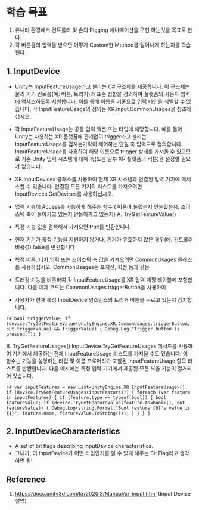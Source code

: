 # 학습 목표
1. 유니티 환경에서 컨트롤러 및 손의 Rigging 애니메이션을 구현 하는것을 목표로 한다.
2. 각 버튼들의 입력을 받으면 어떻게 Custom한 Method를 일어나게 하는지를 학습힌다. 

## 1. InputDevice 
- Unity는 InputFeatureUsage라고 불리는 C# 구조체를 제공합니다. 이 구조체는 물리 기기 컨트롤(예: 버튼, 트리거)의 표준 집합을 정의하여 
플랫폼의 사용자 입력에 액세스하도록 지원합니다. 이를 통해 이름을 기준으로 입력 타입을 식별할 수 있습니다. 각 InputFeatureUsage의 정의는 
XR.Input.CommonUsages을 참조하십시오.


- 각 InputFeatureUsage는 공통 입력 액션 또는 타입에 해당합니다. 예를 들어 Unity는 사용하는 XR 플랫폼에 관계없이 trigger라고 불리는
InputFeatureUsage를 검지손가락이 제어하는 단일 축 입력으로 정의합니다. InputFeatureUsage를 사용하여 해당 이름으로 trigger 상태를 
가져올 수 있으므로 기존 Unity 입력 시스템에 대해 축(또는 일부 XR 플랫폼의 버튼)을 설정할 필요가 없습니다.

- XR.InputDevices 클래스를 사용하여 현재 XR 시스템과 연결된 입력 기기에 액세스할 수 있습니다. 연결된 모든 기기의 리스트를 가져오려면 
 InputDevices.GetDevices를 사용하십시오.

- 입력 기능에 Access를 가능하게 해주는 함수 ( 버튼이 눌렸는지 안눌렸는지, 조이스틱 축이 돌아가고 있는지 안돌아가고 있는지) 
A. TryGetFeatureValue()
- 특정 기능 값을 검색해서 가져오면 true를 반환합니다.
- 현재 기기가 특정 기능을 지원하지 않거나, 기기가 유효하지 않은 경우(예: 컨트롤러 비활성) false를 반환합니다
- 특정 버튼, 터치 입력 또는 조이스틱 축 값을 가져오려면 CommonUsages 클래스를 사용하십시오. CommonUsages는 포지션, 회전 등과 같은 
- 트래킹 기능을 비롯하여 각 InputFeatureUsage를 XR 입력 매핑 테이블에 포함합니다. 다음 예제 코드는 CommonUsages.triggerButton을 사용하여 
- 사용자가 현재 특정 InputDevice 인스턴스의 트리거 버튼을 누르고 있는지 감지합니다.


`c#
bool triggerValue;
if (device.TryGetFeatureValue(UnityEngine.XR.CommonUsages.triggerButton, out triggerValue) && triggerValue)
{
    Debug.Log("Trigger button is pressed.");
}
`

B. TryGetFeatureUsages()
 InputDevice.TryGetFeatureUsages 메서드를 사용하여 기기에서 제공하는 전체 InputFeatureUsage 리스트를 가져올 수도 있습니다. 
 이 함수는 기능을 설명하는 타입 및 이름 프로퍼티가 포함된 InputFeatureUsage 항목 리스트를 반환합니다. 다음 예시에는 특정 입력 기기에서 제공된 
 모든 부울 기능이 열거되어 있습니다.
 
 ` c#
 var inputFeatures = new List<UnityEngine.XR.InputFeatureUsage>();
if (device.TryGetFeatureUsages(inputFeatures))
{
    foreach (var feature in inputFeatures)
    {
        if (feature.type == typeof(bool))
        {
            bool featureValue;
            if (device.TryGetFeatureValue(feature.As<bool>(), out featureValue))
            {
                Debug.Log(string.Format("Bool feature {0}'s value is {1}", feature.name, featureValue.ToString()));
            }
        }
    }
}
`

## 2. InputDeviceCharacteristics 
- A set of bit flags describing InputDevice characteristics.
- 그니까, 이 InputDevice가 어떤 타입인지를 알 수 있게 해주는 Bit Flag라고 생각하면 됨!

## Reference 
1. https://docs.unity3d.com/kr/2020.3/Manual/xr_input.html (Input Device 설명) 
